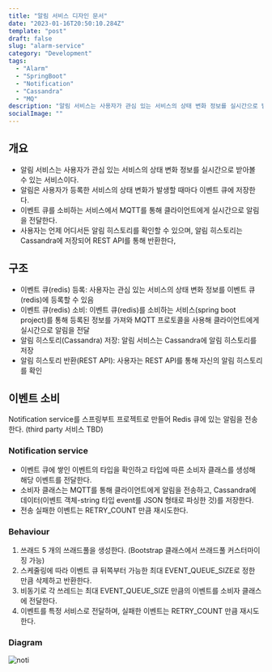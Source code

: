 ```yaml
---
title: "알림 서비스 디자인 문서"
date: "2023-01-16T20:50:10.284Z"
template: "post"
draft: false
slug: "alarm-service"
category: "Development"
tags:
  - "Alarm"
  - "SpringBoot"
  - "Notification"
  - "Cassandra"
  - "MQ"
description: "알림 서비스는 사용자가 관심 있는 서비스의 상태 변화 정보를 실시간으로 받아볼 수 있는 서비스이다."
socialImage: ""
---
```

## 개요

- 알림 서비스는 사용자가 관심 있는 서비스의 상태 변화 정보를 실시간으로 받아볼 수 있는 서비스이다.
- 알림은 사용자가 등록한 서비스의 상태 변화가 발생할 때마다 이벤트 큐에 저장한다.
- 이벤트 큐를 소비하는 서비스에서 MQTT를 통해 클라이언트에게 실시간으로 알림을 전달한다.
- 사용자는 언제 어디서든 알림 히스토리를 확인할 수 있으며, 알림 히스토리는 Cassandra에 저장되어 REST API를 통해 반환한다,

## 구조

- 이벤트 큐(redis) 등록: 사용자는 관심 있는 서비스의 상태 변화 정보를 이벤트 큐(redis)에 등록할 수 있음
- 이벤트 큐(redis) 소비: 이벤트 큐(redis)를 소비하는 서비스(spring boot project)를 통해 등록된 정보를 가져와 MQTT 프로토콜을 사용해 클라이언트에게 실시간으로 알림을 전달
- 알림 히스토리(Cassandra) 저장: 알림 서비스는 Cassandra에 알림 히스토리를 저장
- 알림 히스토리 반환(REST API): 사용자는 REST API를 통해 자신의 알림 히스토리를 확인

## 이벤트 소비

Notification service를 스프링부트 프로젝트로 만들어 Redis 큐에 있는 알림을 전송한다. (third party 서비스 TBD)

### Notification service

- 이벤트 큐에 쌓인 이벤트의 타입을 확인하고 타입에 따른 소비자 클래스를 생성해 해당 이벤트를 전달한다.
- 소비자 클래스는 MQTT를 통해 클라이언트에게 알림을 전송하고, Cassandra에 데이터(이벤트 객체-string 타입 event를 JSON 형태로 파싱한 것)를 저장한다.
- 전송 실패한 이벤트는 RETRY_COUNT 만큼 재시도한다.

### Behaviour

1. 쓰래드 5 개의 쓰래드풀을 생성한다. (Bootstrap 클래스에서 쓰래드풀 커스터마이징 가능)
2. 스케줄링에 따라 이벤트 큐 뒤쪽부터 가능한 최대 EVENT_QUEUE_SIZE로 정한 만큼 삭제하고 반환한다.
3. 비동기로 각 쓰레드는 최대 EVENT_QUEUE_SIZE 만큼의 이벤트를 소비자 클래스에 전달한다.
4. 이벤트를 특정 서비스로 전달하며, 실패한 이벤트는 RETRY_COUNT 만큼 재시도한다.

### Diagram
![noti](/media/noti.jpg)